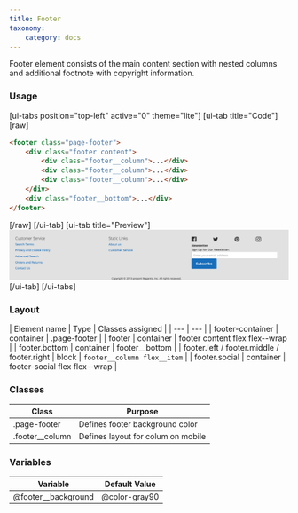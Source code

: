 ```yaml
---
title: Footer
taxonomy:
    category: docs
---
```


Footer element consists of the main content section with nested columns and additional footnote with copyright information. 

### Usage
[ui-tabs position="top-left" active="0" theme="lite"]
[ui-tab title="Code"]
[raw]
```html
<footer class="page-footer">
    <div class="footer content">    
        <div class="footer__column">...</div>
        <div class="footer__column">...</div>
        <div class="footer__column">...</div>
    </div>
    <div class="footer__bottom">...</div>
</footer>
```
[/raw]
[/ui-tab]
[ui-tab title="Preview"]
![Slider](footer.png)
[/ui-tab]
[/ui-tabs]


### Layout
| Element name | Type | Classes assigned |
| --- | --- |
| footer-container | container | .page-footer |
| footer | container | footer content flex flex--wrap |
| footer.bottom | container | footer__bottom |
| footer.left / footer.middle / footer.right | block | `footer__column flex__item` |
| footer.social | container | footer-social flex flex--wrap |


### Classes
| Class | Purpose |
| --- | --- |
| .page-footer | Defines footer background color |
| .footer__column | Defines layout for colum on mobile |


### Variables
| Variable | Default Value |
| -------- | ------------- |
| @footer__background | @color-gray90 |